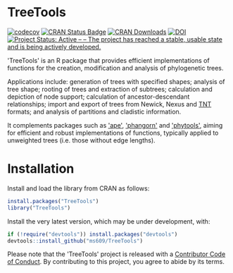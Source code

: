 # TreeTools

[![codecov](https://codecov.io/gh/ms609/TreeTools/branch/master/graph/badge.svg)](https://codecov.io/gh/ms609/TreeTools)
[![CRAN Status Badge](https://www.r-pkg.org/badges/version/TreeTools)](https://cran.r-project.org/package=TreeTools)
[![CRAN Downloads](https://cranlogs.r-pkg.org/badges/TreeTools)](https://ms609.github.io/usage/#treetools)
[![DOI](https://zenodo.org/badge/DOI/10.5281/zenodo.3522726.svg)](https://doi.org/10.5281/zenodo.3522725)<!--[![Project Status: Inactive – The project has reached a stable, usable state but is no longer being actively developed; support/maintenance will be provided as time allows.](http://www.repostatus.org/badges/latest/inactive.svg)](http://www.repostatus.org/#inactive)
-->
[![Project Status: Active – – The project has reached a stable, usable state and is being actively developed.](https://www.repostatus.org/badges/latest/active.svg)](https://www.repostatus.org/#active)

'TreeTools' is an R package that provides efficient implementations of 
functions for the creation, modification and analysis of phylogenetic trees.

Applications include:
generation of trees with specified shapes;
analysis of tree shape;
rooting of trees and extraction of subtrees;
calculation and depiction of node support;
calculation of ancestor-descendant relationships;
import and export of trees from Newick, Nexus and 
[TNT](https://www.lillo.org.ar/phylogeny/tnt/) formats;
and analysis of partitions and cladistic information.

It complements packages such as 
['ape'](https://cran.r-project.org/package=ape),
['phangorn'](https://cran.r-project.org/package=phangorn) and
['phytools'](https://cran.r-project.org/package=phytools),
aiming for efficient and robust implementations of functions, typically
applied to unweighted trees (i.e. those without edge lengths).

# Installation

Install and load the library from CRAN as follows:
```r
install.packages("TreeTools")
library("TreeTools")
```

Install the very latest version, which may be under development, with:
```r
if (!require("devtools")) install.packages("devtools")
devtools::install_github("ms609/TreeTools")
```

Please note that the 'TreeTools' project is released with a
[Contributor Code of Conduct](CODE_OF_CONDUCT.md).
By contributing to this project, you agree to abide by its terms.
